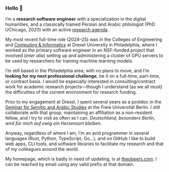 ### Hello 👋

<!--
**theodore-s-beers/theodore-s-beers** is a ✨ _special_ ✨ repository because its `README.md` (this file) appears on your GitHub profile.

Here are some ideas to get you started:

- 🔭 I’m currently working on ...
- 🌱 I’m currently learning ...
- 👯 I’m looking to collaborate on ...
- 🤔 I’m looking for help with ...
- 💬 Ask me about ...
- 📫 How to reach me: ...
- 😄 Pronouns: ...
- ⚡ Fun fact: ...
-->

I’m a **research software engineer** with a specialization in the digital humanities, and a classically trained Persian and Arabic philologist (PhD UChicago, 2020) with an active [research agenda](https://scholar.google.com/citations?user=dqd1ahUAAAAJ).

My most recent full-time role (2024–25) was in the Colleges of Engineering and [Computing & Informatics](https://mrc.cci.drexel.edu/) at Drexel University in Philadelphia, where I worked as the primary software engineer in an NSF-funded project that involved (*inter alia*) setting up and administering a cluster of GPU servers to be used by researchers for training machine learning models.

I’m still based in the Philadelphia area, with no plans to move, and I’m **looking for my next professional challenge**, be it on a full-time, part-time, or contract basis. I would be especially interested in consulting/contract work for academic research projects—though I understand (as we all must) the difficulties of the current environment for research funding.

Prior to my engagement at Drexel, I spent several years as a postdoc in the [Seminar for Semitic and Arabic Studies](https://www.geschkult.fu-berlin.de/en/e/semiarab/) at the Freie Universität Berlin. I still collaborate with that group, maintaining an affiliation as a non-resident fellow, and I try to visit as often as I can. *Deutschland, besonders Berlin, wird für mich auf ewig ein Herzensort bleiben.*

Anyway, regardless of where I am, I’m an avid programmer in several languages (Rust, Python, TypeScript, Go…), and on GitHub I like to build web apps, CLI tools, and software libraries to facilitate my research and that of my colleagues around the world.

My homepage, which is badly in need of updating, is at [theobeers.com](https://www.theobeers.com/). I can be reached by email using any valid prefix at that domain.
